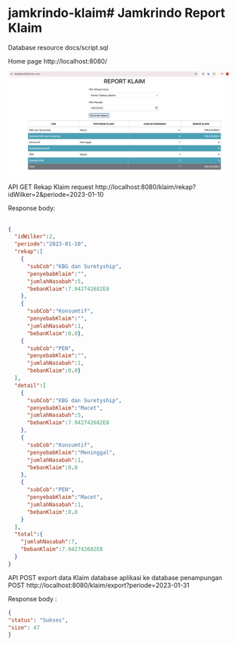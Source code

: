 # jamkrindo-klaim# Jamkrindo Report Klaim

Database resource docs/script.sql

Home page
http://localhost:8080/

![homepage](docs/REPORT_KLAIM.png)


API GET Rekap Klaim request
http://localhost:8080/klaim/rekap?idWilker=2&periode=2023-01-10

Response body:

```json

{
  "idWilker":2,
  "periode":"2023-01-10",
  "rekap":[
    {
      "subCob":"KBG dan Suretyship",
      "penyebabKlaim":"",
      "jumlahNasabah":5,
      "bebanKlaim":7.942742682E8
    },
    {
      "subCob":"Konsumtif",
      "penyebabKlaim":"",
      "jumlahNasabah":1,
      "bebanKlaim":0.0},
    {
      "subCob":"PEN",
      "penyebabKlaim":"",
      "jumlahNasabah":1,
      "bebanKlaim":0.0}
  ],
  "detail":[
    {
      "subCob":"KBG dan Suretyship",
      "penyebabKlaim":"Macet",
      "jumlahNasabah":5,
      "bebanKlaim":7.942742682E8
    },
    {
      "subCob":"Konsumtif",
      "penyebabKlaim":"Meninggal",
      "jumlahNasabah":1,
      "bebanKlaim":0.0
    },
    {
      "subCob":"PEN",
      "penyebabKlaim":"Macet",
      "jumlahNasabah":1,
      "bebanKlaim":0.0
    }
  ],
  "total":{
    "jumlahNasabah":7,
    "bebanKlaim":7.942742682E8
  }
}

```


API POST export data Klaim database aplikasi ke database penampungan
POST http://localhost:8080/klaim/export?periode=2023-01-31

Response body :

````json
{
"status": "Sukses",
"size": 47
}
````

